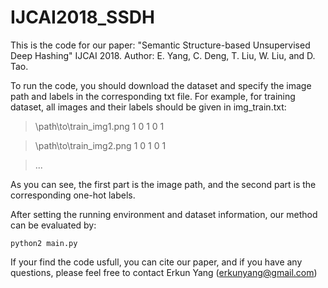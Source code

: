 # IJCAI2018_SSDH
This is the code for our paper: "Semantic Structure-based Unsupervised Deep Hashing" IJCAI 2018.
Author: E. Yang, C. Deng, T. Liu, W. Liu, and D. Tao.

To run the code, you should download the dataset and specify the image path and labels in the corresponding txt file.
For example, for training dataset, all images and their labels should be given in img_train.txt:

>\path\to\train_img1.png 1 0 1 0 1

>\path\to\train_img2.png 1 0 1 0 1

>...

As you can see, the first part is the image path, and the second part is the corresponding one-hot labels.

After setting the running environment and dataset information, our method can be evaluated by:

```
python2 main.py
```

If your find the code usfull, you can cite our paper, and if you have any questions, please feel free to contact Erkun Yang (erkunyang@gmail.com)
